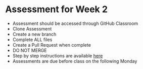 # Assessment for Week 2

- Assessment should be accessed through GitHub Classroom
- Clone Assessment
- Create a new branch
- Complete ALL files
- Create a Pull Request when complete
- DO NOT MERGE
- Step by step instructions are available [here](https://github.com/LEARNAcademy/Syllabus/blob/master/tools_and_resources/assessments.md)
- Assessments are due before class on the following Monday
